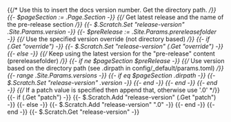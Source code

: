 {{/* Use this to insert the docs version number. Get the directory path. */}}
{{- $pageSection := .Page.Section -}}
{{/* Get latest release and the name of the pre-release section */}}
{{- $.Scratch.Set "release-version" .Site.Params.version -}}
{{- $preRelease := .Site.Params.prereleasefolder -}}
{{/* Use the specified version override (not directory based) */}}
{{- if (.Get "override") -}}
{{- $.Scratch.Set "release-version" (.Get "override") -}} {{- else -}}
{{/* Keep using the latest version for the "pre-release" content (prereleasefolder) */}}
{{- if ne $pageSection $preRelease -}}
{{/* Use version based on the directory path (see .dirpath in config/_default/params.toml) */}}
{{- range .Site.Params.versions -}} {{- if eq $pageSection .dirpath -}}
{{- $.Scratch.Set "release-version" .version -}} {{- end -}} {{- end -}}
{{- end -}}
{{/* If a patch value is specified then append that, otherwise use '.0' */}}
{{- if (.Get "patch") -}} {{- $.Scratch.Add "release-version" (.Get "patch") -}}
{{- else -}} {{- $.Scratch.Add "release-version" ".0" -}} {{- end -}}
{{- end -}} {{- $.Scratch.Get "release-version" -}}
